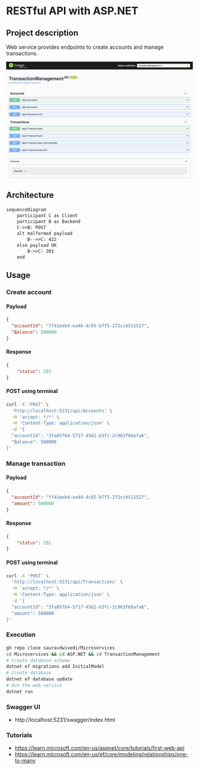 # RESTful API with ASP.NET

## Project description

Web service provides endpoints to create accounts and manage transactions.

<img src=pic.PNG alt="Swagger UI">

## Architecture

```mermaid
sequenceDiagram
    participant C as Client
    participant B as Backend
    C->>B: POST
    alt malformed payload
        B-->>C: 422
    else payload OK
        B->>C: 201
    end
```

## Usage

### Create account
#### Payload
```json
{
  "accountId": "ff41eeb4-ea40-4c85-b7f5-272ccb511527",
  "Balance": 500000
}
```

#### Response
```json
{
    "status": 201
}
```

#### POST using terminal

```bash
curl -X 'POST' \                                          
  'http://localhost:5231/api/Accounts' \
  -H 'accept: */*' \
  -H 'Content-Type: application/json' \
  -d '{
  "accountId": "3fa85f64-5717-4562-b3fc-2c963f66afa6",
  "Balance": 500000
}'
```

### Manage transaction
#### Payload
```json
{
  "accountId": "ff41eeb4-ea40-4c85-b7f5-272ccb511527",
  "amount": 500000
}
```

#### Response
```json
{
    "status": 201
}
```

#### POST using terminal

```bash
curl -X 'POST' \                                          
  'http://localhost:5231/api/Transactions' \
  -H 'accept: */*' \
  -H 'Content-Type: application/json' \
  -d '{
  "accountId": "3fa85f64-5717-4562-b3fc-2c963f66afa6",
  "amount": 500000
}'
```

### Execution

```bash
gh repo clone sauravdwivedi/Microservices
cd Microservices && cd ASP.NET && cd TransactionManagement
# Create database schema
dotnet ef migrations add InitialModel
# Create database 
dotnet ef database update
# Run the web service
dotnet run
```

### Swagger UI

- http://localhost:5231/swagger/index.html

### Tutorials 

- https://learn.microsoft.com/en-us/aspnet/core/tutorials/first-web-api
- https://learn.microsoft.com/en-us/ef/core/modeling/relationships/one-to-many
  